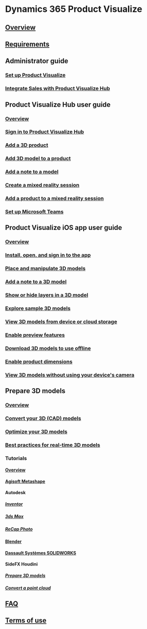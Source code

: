 # Dynamics 365 Product Visualize
## [Overview](index.md)
## [Requirements](requirements.md)

## Administrator guide
### [Set up Product Visualize](setup.md)
### [Integrate Sales with Product Visualize Hub](integrate-sales.md)

## Product Visualize Hub user guide
### [Overview](hub-user-guide.md)
### [Sign in to Product Visualize Hub](sign-in-app.md)
### [Add a 3D product](add-3d-product.md)
### [Add 3D model to a product](add-3d-model-product.md)
### [Add a note to a model](add-note-model.md)
### [Create a mixed reality session](create-mr-session.md)
### [Add a product to a mixed reality session](add-product-mr-session.md)
### [Set up Microsoft Teams](setup-ms-teams.md)

## Product Visualize iOS app user guide
### [Overview](user-guide.md)
### [Install, open, and sign in to the app](sign-in.md)
### [Place and manipulate 3D models](manipulate-models.md)
### [Add a note to a 3D model](add-note.md)
### [Show or hide layers in a 3D model](layers.md)
### [Explore sample 3D models](explore-samples.md)
### [View 3D models from device or cloud storage](browse-models.md)
### [Enable preview features](enable-preview-features.md)
### [Download 3D models to use offline](download-models.md)
### [Enable product dimensions](product-dimensions.md)
### [View 3D models without using your device's camera](ar-mode.md)

## Prepare 3D models
### [Overview](overview-prepare-3d-model.md)
### [Convert your 3D (CAD) models](convert-models.md)
### [Optimize your 3D models](optimize-models.md)
### [Best practices for real-time 3D models](best-practices.md)
### Tutorials
#### [Overview](tutorials-overview.md)
#### [Agisoft Metashape](agisoft-metashape.md)
#### Autodesk
##### [Inventor](inventor.md)
##### [3ds Max](3ds-max.md)
##### [ReCap Photo](autodesk-recap-photo.md) 
#### [Blender](blender.md)
#### [Dassault Systèmes SOLIDWORKS](solidworks.md)
#### SideFX Houdini
##### [Prepare 3D models](houdini.md)
##### [Convert a point cloud](houdini-point-cloud.md)

## [FAQ](faq.md)

## [Terms of use](../legal/slt-dynamics365-provis-iospre.md)

